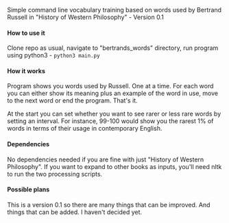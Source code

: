 Simple command line vocabulary training based on words used by Bertrand Russell
in "History of Western Philosophy" - Version 0.1

#### How to use it
Clone repo as usual, navigate to "bertrands_words" directory, 
run program using python3 - `python3 main.py`

#### How it works
Program shows you words used by Russell. One at a time. For each word you can either
show its meaning plus an example of the word in use, move to the next word or end
the program. That's it.

At the start you can set whether you want to see rarer or less rare words
by setting an interval. For instance, 99-100 would show you the rarest 1% of words
in terms of their usage in contemporary English.

#### Dependencies
No dependencies needed if you are fine with just "History of Western Philosophy".
If you want to expand to other books as inputs, you'll need nltk to run
the two processing scripts.

#### Possible plans
This is a version 0.1 so there are many things that can be improved.
And things that can be added. I haven't decided yet.